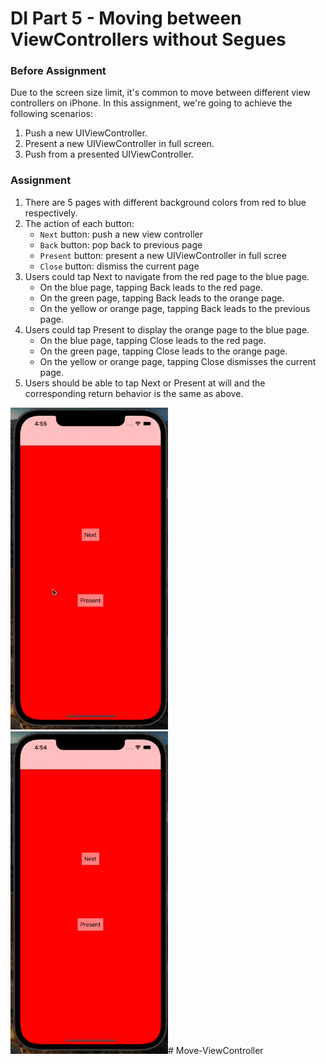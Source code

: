 # DI Part 5 - Moving between ViewControllers without Segues

### Before Assignment

Due to the screen size limit, it's common to move between different view controllers on iPhone. In this assignment, we're going to achieve the following scenarios: 

1. Push a new UIViewController.
2. Present a new UIViewController in full screen.
3. Push from a presented UIViewController.

### Assignment

1. There are 5 pages with different background colors from red to blue respectively. 
2. The action of each button:
    * `Next` button:  push a new view controller
    * `Back` button: pop back to previous page
    * `Present` button: present a new UIViewController in full scree
    * `Close` button: dismiss the current page
3. Users could tap Next to navigate from the red page to the blue page.
    * On the blue page, tapping Back leads to the red page.
    * On the green page, tapping Back leads to the orange page.
    * On the yellow or orange page, tapping Back leads to the previous page.
4. Users could tap Present to display the orange page to the blue page.
    * On the blue page, tapping Close leads to the red page.
    * On the green page, tapping Close leads to the orange page.
    * On the yellow or orange page, tapping Close dismisses the current page.
5. Users should be able to tap Next or Present at will and the corresponding return behavior is the same as above.

<img src="images/Present.gif" width=50%>
<img src="images/Push.gif" width=50%># Move-ViewController
